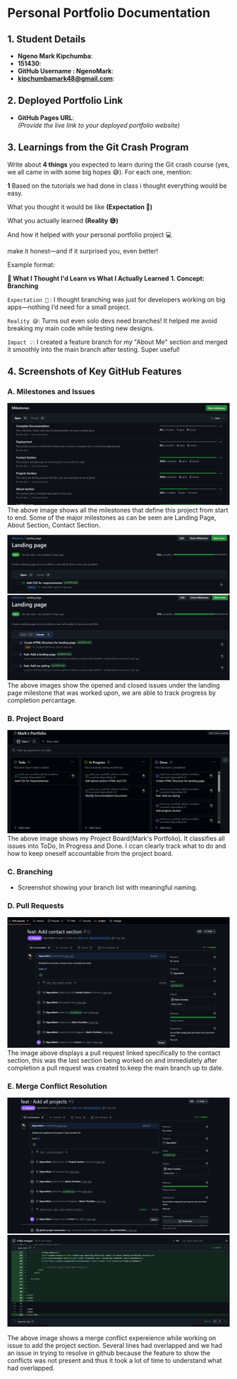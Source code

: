 # Personal Portfolio Documentation

## 1. Student Details

- **Ngeno Mark Kipchumba**:
- **151430**:
- **GitHub Username : NgenoMark**:
- **kipchumbamark48@gmail.com**:

## 2. Deployed Portfolio Link

- **GitHub Pages URL**:  
  _(Provide the live link to your deployed portfolio website)_

## 3. Learnings from the Git Crash Program

Write about **4 things** you expected to learn during the Git crash course (yes, we all came in with some big hopes 😅).
For each one, mention:

**1**
Based on the tutorials we had done in class i thought everything would be easy.


What you thought it would be like **(Expectation 👀)**

What you actually learned **(Reality 😅)**

And how it helped with your personal portfolio project 💻

make it honest—and if it surprised you, even better!

Example format:

**🧠 What I Thought I'd Learn vs What I Actually Learned**
**1. Concept: Branching**

`Expectation 👀` : I thought branching was just for developers working on big apps—nothing I’d need for a small project.

`Reality 😅`: Turns out even solo devs need branches! It helped me avoid breaking my main code while testing new designs.

`Impact 💡`: I created a feature branch for my "About Me" section and merged it smoothly into the main branch after testing. Super useful!

## 4. Screenshots of Key GitHub Features

### A. Milestones and Issues

![alt text](image.png)
The above image shows all the milestones that define this project from start to end. Some of the major milestones as can be seen are Landing Page, About Section, Contact Section.


![alt text](image-1.png)
![alt text](image-2.png)
The above images show the opened and closed issues under the landing page milestone that was worked upon, we are able to track progress by completion percantage.



### B. Project Board

![alt text](image-3.png)
The above image shows my Project Board(Mark's Portfolio).
It classifies all issues into ToDo, In Progress and Done.
I ccan clearly track what to do and how to keep oneself accountable from the project board.




### C. Branching

- Screenshot showing your branch list with meaningful naming.




### D. Pull Requests

![alt text](image-4.png)
The image above displays a pull request linked specifically to the contact section, this was the last section being worked on and immediately after completion a pull request was created to keep the main branch up to date. 




### E. Merge Conflict Resolution

![alt text](image-5.png)
![alt text](image-6.png)

The above image shows a merge conflict expereience while working on issue to add the project section.
Several lines had overlapped and we had an issue in trying to resolve in github because the feature to show the conflicts was not present and thus it took a lot of time to understand what had overlapped.
